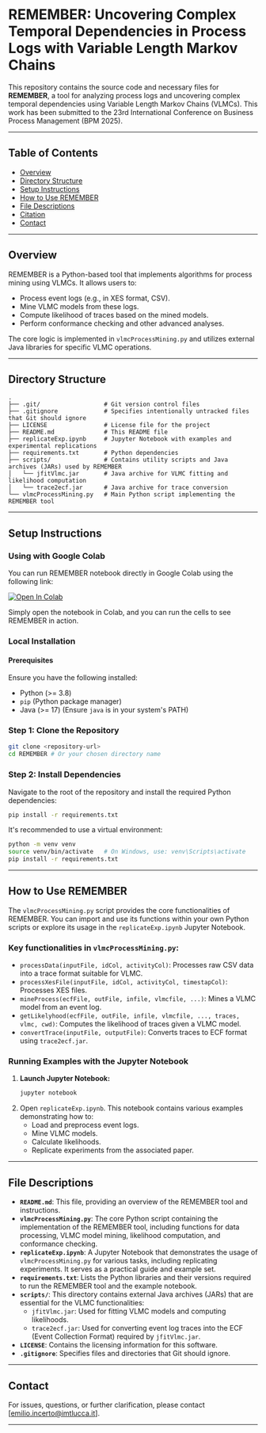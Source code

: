 # REMEMBER: Uncovering Complex Temporal Dependencies in Process Logs with Variable Length Markov Chains

This repository contains the source code and necessary files for **REMEMBER**, a tool for analyzing process logs and uncovering complex temporal dependencies using Variable Length Markov Chains (VLMCs). This work has been submitted to the 23rd International Conference on Business Process Management (BPM 2025).

---

## Table of Contents
- [Overview](#overview)
- [Directory Structure](#directory-structure)
- [Setup Instructions](#setup-instructions)
- [How to Use REMEMBER](#how-to-use-remember)
- [File Descriptions](#file-descriptions)
- [Citation](#citation)
- [Contact](#contact)

---

## Overview

REMEMBER is a Python-based tool that implements algorithms for process mining using VLMCs. It allows users to:
- Process event logs (e.g., in XES format, CSV).
- Mine VLMC models from these logs.
- Compute likelihood of traces based on the mined models.
- Perform conformance checking and other advanced analyses.

The core logic is implemented in `vlmcProcessMining.py` and utilizes external Java libraries for specific VLMC operations.

---

## Directory Structure

```
.
├── .git/                  # Git version control files
├── .gitignore             # Specifies intentionally untracked files that Git should ignore
├── LICENSE                # License file for the project
├── README.md              # This README file
├── replicateExp.ipynb     # Jupyter Notebook with examples and experimental replications
├── requirements.txt       # Python dependencies
├── scripts/               # Contains utility scripts and Java archives (JARs) used by REMEMBER
│   └── jfitVlmc.jar       # Java archive for VLMC fitting and likelihood computation
│   └── trace2ecf.jar      # Java archive for trace conversion
└── vlmcProcessMining.py   # Main Python script implementing the REMEMBER tool
```

---

## Setup Instructions

### Using with Google Colab

You can run REMEMBER notebook directly in Google Colab using the following link:

[![Open In Colab](https://colab.research.google.com/assets/colab-badge.svg)](https://colab.research.google.com/github/bistrulli/REMEMBER/blob/main/replicateExp.ipynb)

Simply open the notebook in Colab, and you can run the cells to see REMEMBER in action.

### Local Installation

#### Prerequisites
Ensure you have the following installed:
- Python (>= 3.8)
- `pip` (Python package manager)
- Java (>= 17) (Ensure `java` is in your system's PATH)

### Step 1: Clone the Repository

```bash
git clone <repository-url>
cd REMEMBER # Or your chosen directory name
```

### Step 2: Install Dependencies
Navigate to the root of the repository and install the required Python dependencies:
```bash
pip install -r requirements.txt
```

It's recommended to use a virtual environment:
```bash
python -m venv venv
source venv/bin/activate   # On Windows, use: venv\Scripts\activate
pip install -r requirements.txt
```

---

## How to Use REMEMBER

The `vlmcProcessMining.py` script provides the core functionalities of REMEMBER. You can import and use its functions within your own Python scripts or explore its usage in the `replicateExp.ipynb` Jupyter Notebook.

### Key functionalities in `vlmcProcessMining.py`:
- `processData(inputFile, idCol, activityCol)`: Processes raw CSV data into a trace format suitable for VLMC.
- `processXesFile(inputFile, idCol, activityCol, timestapCol)`: Processes XES files.
- `mineProcess(ecfFile, outFile, infile, vlmcfile, ...)`: Mines a VLMC model from an event log.
- `getLikelyhood(ecfFile, outFile, infile, vlmcfile, ..., traces, vlmc, cwd)`: Computes the likelihood of traces given a VLMC model.
- `convertTrace(inputFile, outputFile)`: Converts traces to ECF format using `trace2ecf.jar`.

### Running Examples with the Jupyter Notebook
1.  **Launch Jupyter Notebook:**
    ```bash
    jupyter notebook
    ```
2.  Open `replicateExp.ipynb`. This notebook contains various examples demonstrating how to:
    - Load and preprocess event logs.
    - Mine VLMC models.
    - Calculate likelihoods.
    - Replicate experiments from the associated paper.

---

## File Descriptions

- **`README.md`**: This file, providing an overview of the REMEMBER tool and instructions.
- **`vlmcProcessMining.py`**: The core Python script containing the implementation of the REMEMBER tool, including functions for data processing, VLMC model mining, likelihood computation, and conformance checking.
- **`replicateExp.ipynb`**: A Jupyter Notebook that demonstrates the usage of `vlmcProcessMining.py` for various tasks, including replicating experiments. It serves as a practical guide and example set.
- **`requirements.txt`**: Lists the Python libraries and their versions required to run the REMEMBER tool and the example notebook.
- **`scripts/`**: This directory contains external Java archives (JARs) that are essential for the VLMC functionalities:
    - `jfitVlmc.jar`: Used for fitting VLMC models and computing likelihoods.
    - `trace2ecf.jar`: Used for converting event log traces into the ECF (Event Collection Format) required by `jfitVlmc.jar`.
- **`LICENSE`**: Contains the licensing information for this software.
- **`.gitignore`**: Specifies files and directories that Git should ignore.

---

## Contact
For issues, questions, or further clarification, please contact [emilio.incerto@imtlucca.it].

---

